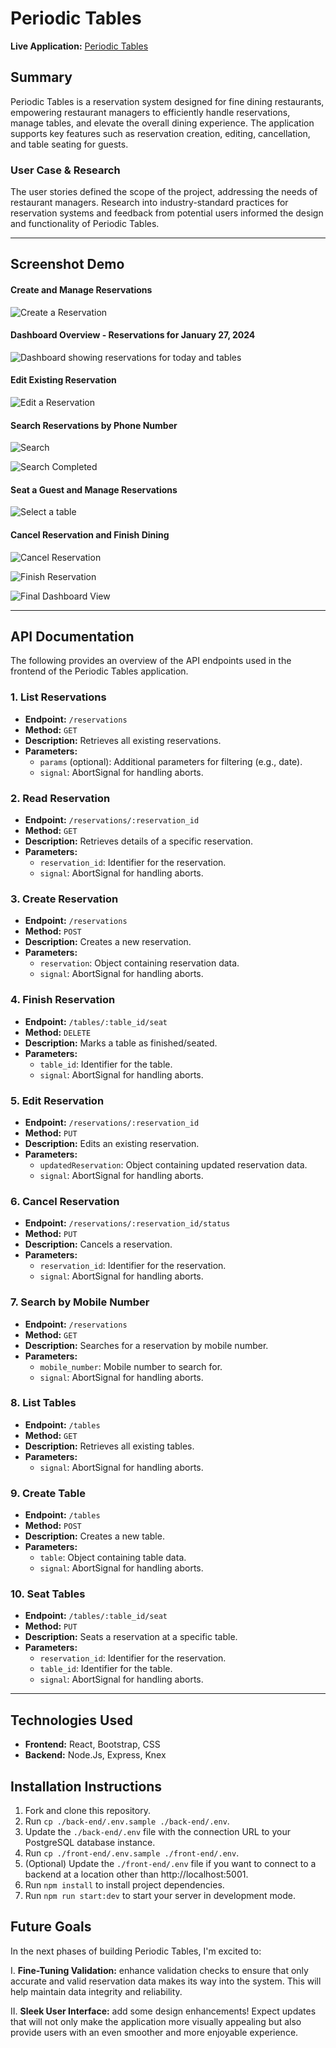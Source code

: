 # Periodic Tables

**Live Application:** [Periodic Tables](https://reservation-restaurant-jkbn.onrender.com)

## Summary

Periodic Tables is a reservation system designed for fine dining restaurants, empowering restaurant managers to efficiently handle reservations, manage tables, and elevate the overall dining experience. The application supports key features such as reservation creation, editing, cancellation, and table seating for guests.

### User Case & Research
The user stories defined the scope of the project, addressing the needs of restaurant managers. Research into industry-standard practices for reservation systems and feedback from potential users informed the design and functionality of Periodic Tables.


---

## Screenshot Demo
#### Create and Manage Reservations
![Create a Reservation](/images/image-2.png)

#### Dashboard Overview - Reservations for January 27, 2024
![Dashboard showing reservations for today and tables](/images/image-1.png)

#### Edit Existing Reservation
![Edit a Reservation](/images/image-3.png)

#### Search Reservations by Phone Number
![Search](/images/image-4.png)

![Search Completed](/images/image-5.png)

#### Seat a Guest and Manage Reservations
![Select a table](/images/image-6.png)

#### Cancel Reservation and Finish Dining
![Cancel Reservation](/images/image-7.png)

![Finish Reservation](/images/image-8.png)

![Final Dashboard View](/images/image-9.png)

---

## API Documentation

The following provides an overview of the API endpoints used in the frontend of the Periodic Tables application.

### 1. List Reservations

- **Endpoint:** `/reservations`
- **Method:** `GET`
- **Description:** Retrieves all existing reservations.
- **Parameters:**
  - `params` (optional): Additional parameters for filtering (e.g., date).
  - `signal`: AbortSignal for handling aborts.

### 2. Read Reservation

- **Endpoint:** `/reservations/:reservation_id`
- **Method:** `GET`
- **Description:** Retrieves details of a specific reservation.
- **Parameters:**
  - `reservation_id`: Identifier for the reservation.
  - `signal`: AbortSignal for handling aborts.

### 3. Create Reservation

- **Endpoint:** `/reservations`
- **Method:** `POST`
- **Description:** Creates a new reservation.
- **Parameters:**
  - `reservation`: Object containing reservation data.
  - `signal`: AbortSignal for handling aborts.

### 4. Finish Reservation

- **Endpoint:** `/tables/:table_id/seat`
- **Method:** `DELETE`
- **Description:** Marks a table as finished/seated.
- **Parameters:**
  - `table_id`: Identifier for the table.
  - `signal`: AbortSignal for handling aborts.

### 5. Edit Reservation

- **Endpoint:** `/reservations/:reservation_id`
- **Method:** `PUT`
- **Description:** Edits an existing reservation.
- **Parameters:**
  - `updatedReservation`: Object containing updated reservation data.
  - `signal`: AbortSignal for handling aborts.

### 6. Cancel Reservation

- **Endpoint:** `/reservations/:reservation_id/status`
- **Method:** `PUT`
- **Description:** Cancels a reservation.
- **Parameters:**
  - `reservation_id`: Identifier for the reservation.
  - `signal`: AbortSignal for handling aborts.

### 7. Search by Mobile Number

- **Endpoint:** `/reservations`
- **Method:** `GET`
- **Description:** Searches for a reservation by mobile number.
- **Parameters:**
  - `mobile_number`: Mobile number to search for.
  - `signal`: AbortSignal for handling aborts.

### 8. List Tables

- **Endpoint:** `/tables`
- **Method:** `GET`
- **Description:** Retrieves all existing tables.
- **Parameters:**
  - `signal`: AbortSignal for handling aborts.

### 9. Create Table

- **Endpoint:** `/tables`
- **Method:** `POST`
- **Description:** Creates a new table.
- **Parameters:**
  - `table`: Object containing table data.
  - `signal`: AbortSignal for handling aborts.

### 10. Seat Tables

- **Endpoint:** `/tables/:table_id/seat`
- **Method:** `PUT`
- **Description:** Seats a reservation at a specific table.
- **Parameters:**
  - `reservation_id`: Identifier for the reservation.
  - `table_id`: Identifier for the table.
  - `signal`: AbortSignal for handling aborts.

---

## Technologies Used

- **Frontend:** React, Bootstrap, CSS
- **Backend:** Node.Js, Express, Knex

## Installation Instructions

1. Fork and clone this repository.
2. Run `cp ./back-end/.env.sample ./back-end/.env`.
3. Update the `./back-end/.env` file with the connection URL to your PostgreSQL database instance.
4. Run `cp ./front-end/.env.sample ./front-end/.env`.
5. (Optional) Update the `./front-end/.env` file if you want to connect to a backend at a location other than http://localhost:5001.
6. Run `npm install` to install project dependencies.
7. Run `npm run start:dev` to start your server in development mode.

## Future Goals
In the next phases of building Periodic Tables, I'm excited to: 

I. **Fine-Tuning Validation:** enhance validation checks to ensure that only accurate and valid reservation data makes its way into the system. This will help maintain data integrity and reliability.

II. **Sleek User Interface:** add some design enhancements! Expect updates that will not only make the application more visually appealing but also provide users with an even smoother and more enjoyable experience.